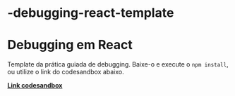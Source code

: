 # -debugging-react-template
# Debugging em React

Template da prática guiada de debugging. Baixe-o e execute o `npm install`, ou utilize o link do codesandbox abaixo.

​[**Link codesandbox**](https://codesandbox.io/s/template-debugging-5vhhd4)